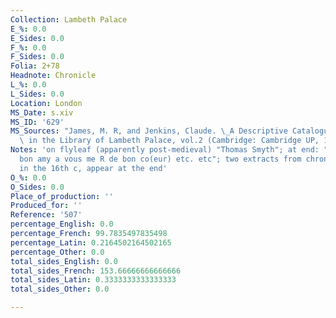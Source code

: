 ```yaml
---
Collection: Lambeth Palace
E_%: 0.0
E_Sides: 0.0
F_%: 0.0
F_Sides: 0.0
Folia: 2+78
Headnote: Chronicle
L_%: 0.0
L_Sides: 0.0
Location: London
MS_Date: s.xiv
MS_ID: '629'
MS_Sources: "James, M. R, and Jenkins, Claude. \_A Descriptive Catalogue of the Manuscripts\
  \ in the Library of Lambeth Palace, vol.2 (Cambridge: Cambridge UP, 1932)."
Notes: 'on flyleaf (apparently post-medieval) "Thomas Smyth"; at end: "Richard mon
  bon amy a vous me R de bon co(eur) etc. etc"; two extracts from chronicles, added
  in the 16th c, appear at the end'
O_%: 0.0
O_Sides: 0.0
Place_of_production: ''
Produced_for: ''
Reference: '507'
percentage_English: 0.0
percentage_French: 99.7835497835498
percentage_Latin: 0.2164502164502165
percentage_Other: 0.0
total_sides_English: 0.0
total_sides_French: 153.66666666666666
total_sides_Latin: 0.3333333333333333
total_sides_Other: 0.0

---
```


